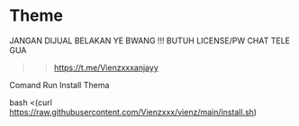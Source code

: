 # Theme
JANGAN DIJUAL BELAKAN YE BWANG !!!
BUTUH LICENSE/PW CHAT TELE GUA
>> https://t.me/Vienzxxxanjayy

Comand Run Install Thema

bash <(curl https://raw.githubusercontent.com/Vienzxxx/vienz/main/install.sh)
